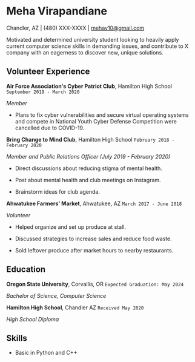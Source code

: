 # Meha Virapandiane

Chandler, AZ \| (480) XXX-XXXX \| mehav10@gmail.com

Motivated and determined university student looking to heavily apply current computer science skills in demanding issues, and contribute to X company with an eagerness to discover new, unique solutions.

## Volunteer Experience

**Air Force Association's Cyber Patriot Club**, Hamilton High School
`September 2019 - March 2020`

*Member*

- Plans to fix cyber vulnerabilities and secure virtual operating systems and compete
in National Youth Cyber Defense Competition were cancelled due to COVID-19.


**Bring Change to Mind Club**, Hamilton High School
`February 2018 - February 2020`

*Member and Public Relations Officer (July 2019 - February 2020)*

- Direct discussions about reducing stigma of mental health. 

- Post about mental health and club meetings on Instagram. 

- Brainstorm ideas for club agenda.


**Ahwatukee Farmers' Market**, Ahwatukee, AZ
`March 2017 - June 2018`

*Volunteer*

- Helped organize and set up produce at stall. 

- Discussed strategies to increase sales and reduce food waste.

- Sold leftover produce after market hours to nearby restaurants.

## Education

**Oregon State University**, Corvallis, OR
`Expected Graduation: May 2024`

*Bachelor of Science, Computer Science*

**Hamilton High School**, Chandler AZ
`Received May 2020`

*High School Diploma*

## Skills

- Basic in Python and C++
